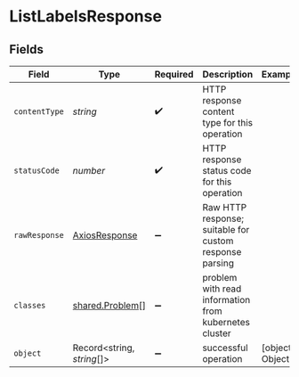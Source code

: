 # ListLabelsResponse


## Fields

| Field                                                     | Type                                                      | Required                                                  | Description                                               | Example                                                   |
| --------------------------------------------------------- | --------------------------------------------------------- | --------------------------------------------------------- | --------------------------------------------------------- | --------------------------------------------------------- |
| `contentType`                                             | *string*                                                  | :heavy_check_mark:                                        | HTTP response content type for this operation             |                                                           |
| `statusCode`                                              | *number*                                                  | :heavy_check_mark:                                        | HTTP response status code for this operation              |                                                           |
| `rawResponse`                                             | [AxiosResponse](https://axios-http.com/docs/res_schema)   | :heavy_minus_sign:                                        | Raw HTTP response; suitable for custom response parsing   |                                                           |
| `classes`                                                 | [shared.Problem](../../../sdk/models/shared/problem.md)[] | :heavy_minus_sign:                                        | problem with read information from kubernetes cluster     |                                                           |
| `object`                                                  | Record<string, *string*[]>                                | :heavy_minus_sign:                                        | successful operation                                      | [object Object]                                           |